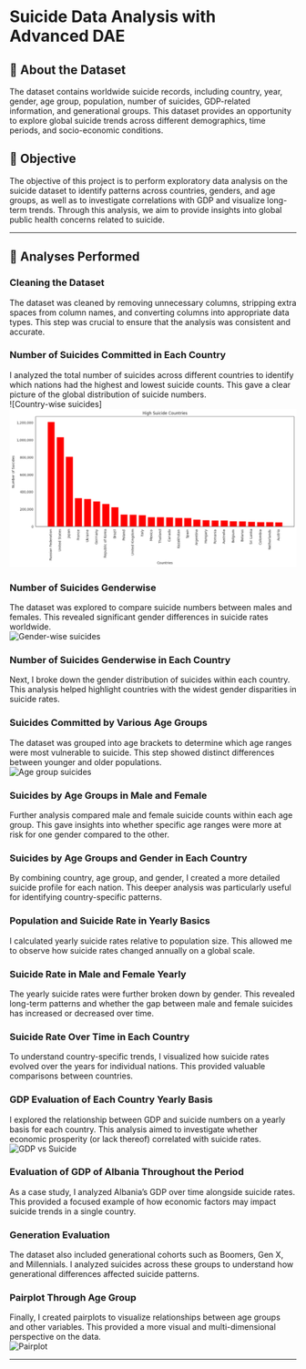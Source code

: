 # Suicide Data Analysis with Advanced DAE

## 📌 About the Dataset
The dataset contains worldwide suicide records, including country, year, gender, age group, population, number of suicides, GDP-related information, and generational groups. This dataset provides an opportunity to explore global suicide trends across different demographics, time periods, and socio-economic conditions.

## 🎯 Objective
The objective of this project is to perform exploratory data analysis on the suicide dataset to identify patterns across countries, genders, and age groups, as well as to investigate correlations with GDP and visualize long-term trends. Through this analysis, we aim to provide insights into global public health concerns related to suicide.

---

## 🔎 Analyses Performed

### Cleaning the Dataset
The dataset was cleaned by removing unnecessary columns, stripping extra spaces from column names, and converting columns into appropriate data types. This step was crucial to ensure that the analysis was consistent and accurate.

### Number of Suicides Committed in Each Country
I analyzed the total number of suicides across different countries to identify which nations had the highest and lowest suicide counts. This gave a clear picture of the global distribution of suicide numbers.  
![Country-wise suicides] ![Project](https://github.com/Tanvir4247/Advanced-DAE-on-Suicide-Data/blob/aa7ec3469de76a55abf1f7f1a2d8261293826532/Few%20Analysis%20Metrics/High%20Suicides%20Committed%20in%20Each%20Country.png)

### Number of Suicides Genderwise
The dataset was explored to compare suicide numbers between males and females. This revealed significant gender differences in suicide rates worldwide.  
![Gender-wise suicides](images/gender_suicides.png)

### Number of Suicides Genderwise in Each Country
Next, I broke down the gender distribution of suicides within each country. This analysis helped highlight countries with the widest gender disparities in suicide rates.

### Suicides Committed by Various Age Groups
The dataset was grouped into age brackets to determine which age ranges were most vulnerable to suicide. This step showed distinct differences between younger and older populations.  
![Age group suicides](images/age_group_suicides.png)

### Suicides by Age Groups in Male and Female
Further analysis compared male and female suicide counts within each age group. This gave insights into whether specific age ranges were more at risk for one gender compared to the other.

### Suicides by Age Groups and Gender in Each Country
By combining country, age group, and gender, I created a more detailed suicide profile for each nation. This deeper analysis was particularly useful for identifying country-specific patterns.

### Population and Suicide Rate in Yearly Basics
I calculated yearly suicide rates relative to population size. This allowed me to observe how suicide rates changed annually on a global scale.

### Suicide Rate in Male and Female Yearly
The yearly suicide rates were further broken down by gender. This revealed long-term patterns and whether the gap between male and female suicides has increased or decreased over time.

### Suicide Rate Over Time in Each Country
To understand country-specific trends, I visualized how suicide rates evolved over the years for individual nations. This provided valuable comparisons between countries.

### GDP Evaluation of Each Country Yearly Basis
I explored the relationship between GDP and suicide numbers on a yearly basis for each country. This analysis aimed to investigate whether economic prosperity (or lack thereof) correlated with suicide rates.  
![GDP vs Suicide](images/gdp_suicide.png)

### Evaluation of GDP of Albania Throughout the Period
As a case study, I analyzed Albania’s GDP over time alongside suicide rates. This provided a focused example of how economic factors may impact suicide trends in a single country.

### Generation Evaluation
The dataset also included generational cohorts such as Boomers, Gen X, and Millennials. I analyzed suicides across these groups to understand how generational differences affected suicide patterns.

### Pairplot Through Age Group
Finally, I created pairplots to visualize relationships between age groups and other variables. This provided a more visual and multi-dimensional perspective on the data.  
![Pairplot](images/pairplot.png)

---

